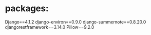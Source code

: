 
# packages:

Django==4.1.2
django-environ==0.9.0
django-summernote==0.8.20.0
djangorestframework==3.14.0
Pillow==9.2.0